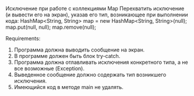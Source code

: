 Исключение при работе с коллекциями Map
Перехватить исключение (и вывести его на экран), указав его тип, возникающее при выполнении кода:
HashMap<String, String> map = new HashMap<String, String>(null);
map.put(null, null);
map.remove(null);


Requirements:
1. Программа должна выводить сообщение на экран.
2. В программе должен быть блок try-catch.
3. Программа должна отлавливать исключения конкретного типа, а не все возможные (Exception).
4. Выведенное сообщение должно содержать тип возникшего исключения.
5. Имеющийся код в методе main не удалять.
